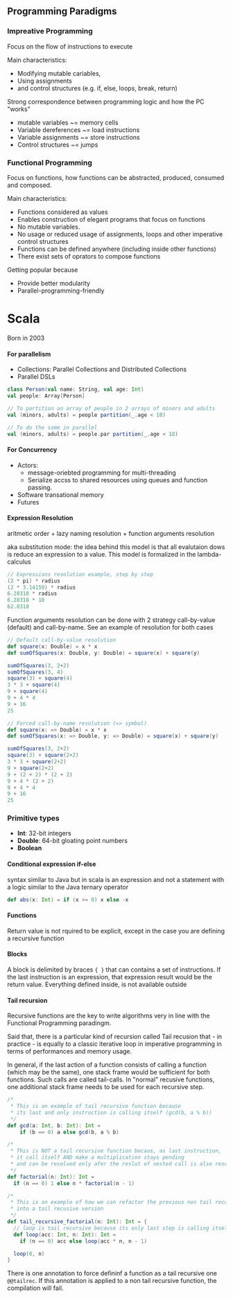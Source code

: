 ## Programming Paradigms

### Impreative Programming

Focus on the flow of instructions to execute

Main characteristics:
* Modifying mutable cariables,
* Using assignments
* and control structures (e.g. if, else, loops, break, return)

Strong correspondence between programming logic and how the PC "works"
* mutable variables ~= memory cells
* Variable dereferences ~= load instructions
* Variable assignments ~= store instructions
* Control structures ~= jumps


### Functional Programming

Focus on functions, how functions can  be abstracted, produced, consumed and composed.

Main characteristics:
* Functions considered as values
* Enables construction of elegant programs that focus on functions
* No mutable variables.
* No usage or reduced usage of assignments, loops and other imperative control structures
* Functions can be defined anywhere (including inside other functions) 
* There exist sets of oprators to compose functions

Getting popular because
- Provide better modularity
- Parallel-programming-friendly


#  Scala

Born in 2003


#### For parallelism

* Collections: Parallel Collections and Distributed Collections
* Parallel DSLs

```scala
class Person(val name: String, val age: Int)
val people: Array[Person]

// To partition an array of people in 2 arrays of minors and adults
val (minors, adults) = people partition(_.age < 18)

// To do the same in parallel
val (minors, adults) = people.par partition(_.age < 18)
```

#### For Concurrency

* Actors:
	* message-oriebted programming for multi-threading
	* Serialize accss to shared resources using queues and function passing.
* Software transational memory
* Futures


#### Expression Resolution

aritmetic order + lazy naming resolution + function arguments resolution

aka substitution mode: the idea behind this model is that all evalutaion dows is reduce an expression to a value. This model is formalized in the lambda-calculus

```scala
// Expressions resolution example, step by step
(2 * pi) * radius
(2 * 3.14159) * radius
6.28318 * radius
6.28318 * 10
62.8318
```

Function arguments resolution can be done with 2 strategy call-by-value (default) and call-by-name.
See an example of resolution for both cases

```scala
// Default call-by-value resolution
def square(x: Double) = x * x
def sumOfSquares(x: Double, y: Double) = square(x) + square(y)

sumOfSquares(3, 2+2)
sumOfSquares(3, 4)
square(3) + square(4)
3 * 3 + square(4)
9 + square(4)
9 + 4 * 4
9 + 16
25

// Forced call-by-name resolution (=> symbol)
def square(x: => Double) = x * x
def sumOfSquares(x: => Double, y: => Double) = square(x) + square(y)

sumOfSquares(3, 2+2)
square(3) + square(2+2)
3 * 3 + square(2+2)
9 + square(2+2)
9 + (2 + 2) * (2 + 2)
9 + 4 * (2 + 2)
9 + 4 * 4
9 + 16
25
```

### Primitive types

* **Int**: 32-bit integers
* **Double**: 64-bit gloating point numbers
* **Boolean**

#### Conditional expression if-else

syntax similar to Java but in scala is an expression and not a statement with a logic similar to the Java ternary operator

```scala
def abs(x: Int) = if (x >= 0) x else -x
```

#### Functions

Return value is not rquired to be explicit, except in the case you are defining a recursive function

#### Blocks

A block is delimited by braces `{ }`  that can contains a set of instructions.
If the last instruction is an expression, that expression result would be the return value.
Everything defined inside, is not available outside

#### Tail recursion

Recursive functions are the key to write algorithms very in line with the Functional Programming paradingm.

Said that, there is a particular kind of recursion called Tail recusion that - in practice - is equally to a classic iterative loop in imperative programming in terms of performances and memory usage.

In general, if the last action of a function consists of calling a function (which may be the same), one stack frame would be sufficient for both functions. Such calls are called tail-calls.
In "normal" recusive functions, one additional stack frame needs to be used for each recursive step.

```scala
/*
 * This is an example of tail recursive function because
 * its last and only instruction is calling itself (gcd(b, a % b))
 */
def gcd(a: Int, b: Int): Int =
	if (b == 0) a else gcd(b, a % b)

/*
 * This is NOT a tail recursive function becaus, as last instruction,
 * it call itself AND make a multiplication stays pending
 * and can be resolved only afer the reslut of nested call is also resolved.
 */
def factorial(n: Int): Int =
  if (n == 0) 1 else n * factorial(n - 1)

/*
 * This is an example of how we can refactor the previous non tail recusive factorial
 * into a tail recusive version
 */
def tail_recursive_factorial(n: Int): Int = {
  // loop is tail recursive because its only last step is calling itself
  def loop(acc: Int, n: Int): Int =
    if (n == 0) acc else loop(acc * n, n - 1)

  loop(0, n)
}
```

There is one annotation to force defininf a function as a tail recursive one `@@tailrec`.
If this annotation is applied to a non tail recursive function, the compilation will fail.
